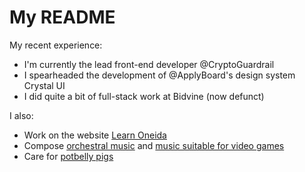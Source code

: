 # My README

My recent experience:

- I'm currently the lead front-end developer @CryptoGuardrail
- I spearheaded the development of @ApplyBoard's design system Crystal UI
- I did quite a bit of full-stack work at Bidvine (now defunct)

I also:

- Work on the website [Learn Oneida](http://learn-oneida.com/)
- Compose [orchestral music](https://dakota-stlaurent.bandcamp.com/) and [music suitable for video games](https://saintlyaudio.bandcamp.com/)
- Care for [potbelly pigs](https://www.instagram.com/pigs_of_scotland)

<!--
**Dakkers/dakkers** is a ✨ _special_ ✨ repository because its `README.md` (this file) appears on your GitHub profile.

Here are some ideas to get you started:

- 🔭 I’m currently working on ...
- 🌱 I’m currently learning ...
- 👯 I’m looking to collaborate on ...
- 🤔 I’m looking for help with ...
- 💬 Ask me about ...
- 📫 How to reach me: ...
- 😄 Pronouns: ...
- ⚡ Fun fact: ...
-->
